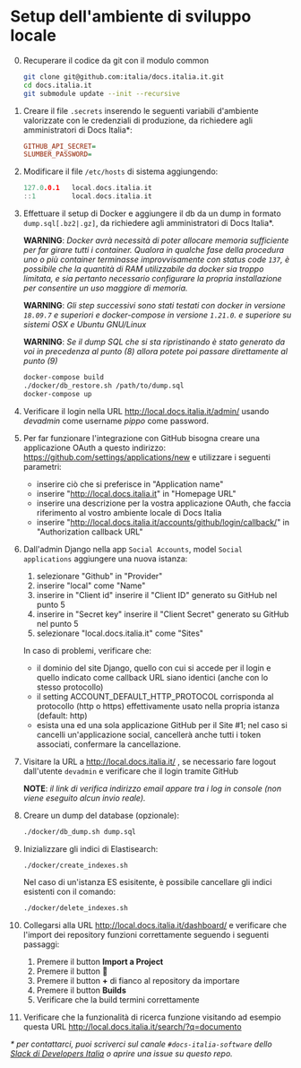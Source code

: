 # Setup dell'ambiente di sviluppo locale

0. Recuperare il codice da git con il modulo common

    ```bash
    git clone git@github.com:italia/docs.italia.it.git
    cd docs.italia.it
    git submodule update --init --recursive
    ```

1. Creare il file `.secrets` inserendo le seguenti variabili d'ambiente valorizzate con le credenziali di produzione, da richiedere agli amministratori di Docs Italia*:

    ```ini
    GITHUB_API_SECRET=
    SLUMBER_PASSWORD=
    ```

2. Modificare il file `/etc/hosts` di sistema aggiungendo:

    ```h
    127.0.0.1   local.docs.italia.it
    ::1         local.docs.italia.it
    ```

3. Effettuare il setup di Docker e aggiungere il db da un dump in formato `dump.sql[.bz2|.gz]`, da richiedere agli amministratori di Docs Italia*.

    **WARNING**: *Docker avrà necessità di poter allocare memoria sufficiente per far girare tutti i container. Qualora in qualche fase della procedura uno o più container terminasse improvvisamente con status code `137`, è possibile che la quantità di RAM utilizzabile da docker sia troppo limitata, e sia pertanto necessario configurare la propria installazione per consentire un uso maggiore di memoria.*

    **WARNING**: *Gli step successivi sono stati testati con docker in versione `18.09.7` e superiori e docker-compose in versione `1.21.0`. e superiore su sistemi OSX e Ubuntu GNU/Linux*

    **WARNING**: *Se il dump SQL che si sta ripristinando è stato generato da voi in precedenza al punto (8) allora potete poi passare direttamente al punto (9)*

    ```bash
    docker-compose build
    ./docker/db_restore.sh /path/to/dump.sql
    docker-compose up
    ```

4. Verificare il login nella URL http://local.docs.italia.it/admin/ usando *devadmin* come username *pippo* come password.

5. Per far funzionare l'integrazione con GitHub bisogna creare una applicazione OAuth a questo indirizzo: https://github.com/settings/applications/new e utilizzare i seguenti parametri:

    - inserire ciò che si preferisce in "Application name"
    - inserire "http://local.docs.italia.it" in "Homepage URL"
    - inserire una descrizione per la vostra applicazione OAuth, che faccia riferimento al vostro ambiente locale di Docs Italia
    - inserire "http://local.docs.italia.it/accounts/github/login/callback/" in "Authorization callback URL"

6. Dall'admin Django nella app `Social Accounts`, model `Social applications` aggiungere una nuova istanza:
    1. selezionare "Github" in "Provider"
    2. inserire "local" come "Name"
    3. inserire in "Client id" inserire il "Client ID" generato su GitHub nel punto 5
    4. inserire in "Secret key" inserire il "Client Secret" generato su GitHub nel punto 5
    5. selezionare "local.docs.italia.it" come "Sites"

    In caso di problemi, verificare che:

    - il dominio del site Django, quello con cui si accede per il login e quello indicato come callback URL siano identici (anche con lo stesso protocollo)
    - il setting ACCOUNT_DEFAULT_HTTP_PROTOCOL corrisponda al protocollo (http o https) effettivamente usato nella propria istanza (default: http)
    - esista una ed una sola applicazione GitHub per il Site #1; nel caso si cancelli un'applicazione social, cancellerà anche tutti i token associati, confermare la cancellazione.

7. Visitare la URL a http://local.docs.italia.it/ , se necessario fare logout dall'utente `devadmin` e verificare che il login tramite GitHub

    **NOTE**: *il link di verifica indirizzo email appare tra i log in console (non viene eseguito alcun invio reale).*

8. Creare un dump del database (opzionale):

    ```bash
    ./docker/db_dump.sh dump.sql
    ```

9. Inizializzare gli indici di Elastisearch:

    ```bash
    ./docker/create_indexes.sh
    ```

   Nel caso di un'istanza ES esisitente, è possibile cancellare gli indici esistenti con il comando:

    ```bash
    ./docker/delete_indexes.sh
    ```

10. Collegarsi alla URL http://local.docs.italia.it/dashboard/ e verificare che l'import dei repository funzioni correttamente seguendo i seguenti passaggi:

    1. Premere il button **Import a Project**
    2. Premere il button **🔄**
    3. Premere il button **+** di fianco al repository da importare
    4. Premere il button **Builds**
    5. Verificare che la build termini correttamente

11. Verificare che la funzionalità di ricerca funzione visitando ad esempio questa URL http://local.docs.italia.it/search/?q=documento

_* per contattarci, puoi scriverci sul canale `#docs-italia-software` dello [Slack di Developers Italia](https://slack.developers.italia.it/) o aprire una issue su questo repo._
